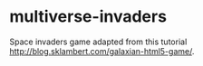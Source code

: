 # multiverse-invaders

Space invaders game adapted from this tutorial http://blog.sklambert.com/galaxian-html5-game/. 
